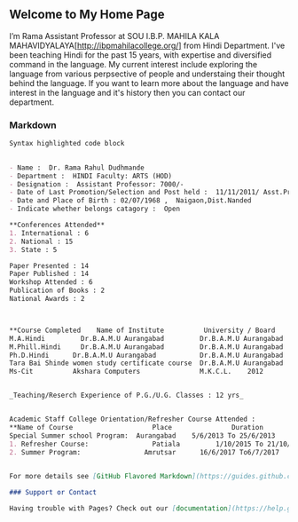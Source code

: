 ## Welcome to My Home Page

I’m Rama Assistant Professor at SOU I.B.P. MAHILA KALA MAHAVIDYALAYA[http://ibpmahilacollege.org/] from Hindi Department. I've been teaching Hindi for the past 15 years, with expertise and diversified command in the language. My current interest include exploring the language from various perpsective of people and understaing their thought behind the language. If you want to learn more about the language and have interest in the language and it's history then you can contact our department.

### Markdown

```markdown
Syntax highlighted code block

                                                                               RESUME
- Name :  Dr. Rama Rahul Dudhmande
- Department :  HINDI Faculty: ARTS (HOD)
- Designation :  Assistant Professor: 7000/-
- Date of Last Promotion/Selection and Post held :  11/11/2011/ Asst.Professor
- Date and Place of Birth : 02/07/1968 ,  Naigaon,Dist.Nanded
- Indicate whether belongs catagory :  Open

**Conferences Attended**
1. International : 6
2. National : 15
3. State : 5

Paper Presented : 14
Paper Published : 14
Workshop Attended : 6
Publication of Books : 2
National Awards : 2



**Course Completed    Name of Institute          University / Board               Date of Award of Degree % of Marks Class**                                                      B.A.	          Dr.B.A.M.U Aurangabad	        Dr.B.A.M.U Aurangabad	1989	                45%	Second
M.A.Hindi	      Dr.B.A.M.U Aurangabad	        Dr.B.A.M.U Aurangabad	1992	                58%	Second
M.Phill.Hindi	  Dr.B.A.M.U Aurangabad	        Dr.B.A.M.U Aurangabad	19 Nov.1993	          65%	First
Ph.D.Hindi	    Dr.B.A.M.U Aurangabad        	Dr.B.A.M.U Aurangabad	15 Sept.2010	-	-
Tara Bai Shinde women study certificate course	Dr.B.A.M.U Aurangabad	Dr.B.A.M.U Aurangabad	2011	-	-
Ms-Cit	        Akshara Computers	            M.K.C.L.	2012	                             80%	First


_Teaching/Reserch Experience of P.G./U.G. Classes : 12 yrs_


Academic Staff College Orientation/Refresher Course Attended :
**Name of Course	                Place	            Duration	                  Sponsoring Agency**
Special Summer school Program: 	Aurangabad	  5/6/2013 To 25/6/2013	      A.S.C.,B.A.M.University
1. Refresher Course: 	            Patiala     	1/10/2015 To 21/10/2015   	H.R.D.C. Punjabi University
2. Summer Program: 	              Amrutsar    	16/6/2017 To6/7/2017	      H.R.D.C. Guru Nanak dev University
			

For more details see [GitHub Flavored Markdown](https://guides.github.com/features/mastering-markdown/).

### Support or Contact

Having trouble with Pages? Check out our [documentation](https://help.github.com/categories/github-pages-basics/) or [contact support](https://github.com/contact) and we’ll help you sort it out.
